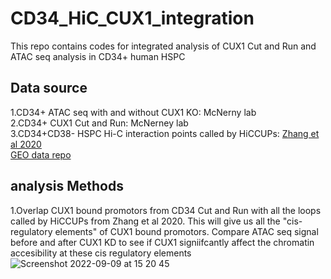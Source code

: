# CD34_HiC_CUX1_integration 

This repo contains codes for integrated analysis of CUX1 Cut and Run and ATAC seq analysis in CD34+ human HSPC

## Data source  <br />
1.CD34+ ATAC seq with and without CUX1 KO: McNerny lab <br />
2.CD34+ CUX1 Cut and Run: McNerney lab <br />
3.CD34+CD38- HSPC Hi-C interaction points called by HiCCUPs: [Zhang et al 2020](https://www.sciencedirect.com/science/article/pii/S1097276520302604) <br />
    [GEO data repo](https://www.ncbi.nlm.nih.gov/geo/query/acc.cgi?acc=GSM2861708)
## analysis Methods <br />
1.Overlap CUX1 bound promotors from CD34 Cut and Run with all the loops called by HiCCUPs from Zhang et al 2020. This will give us all the "cis-regulatory elements" of CUX1 bound promotors. Compare ATAC seq signal before and after CUX1 KD to see if CUX1 signiifcantly affect the chromatin accesibility at these cis regulatory elements
![Screenshot 2022-09-09 at 15 20 45](https://user-images.githubusercontent.com/43444815/189436564-e245fe7f-4a81-4936-89f8-550faf348db4.png)
